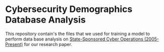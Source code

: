 # Cybersecurity Demographics Database Analysis

This repository contain's the files that we used for training a model to perform data base analysis on [State-Sponsored Cyber Operations (2005-Present)](https://www.kaggle.com/datasets/justin2028/state-sponsored-cyber-operations-2005-present) for our research paper.
